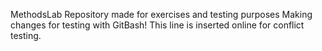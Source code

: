 MethodsLab
Repository made for exercises and testing purposes
Making changes for testing with GitBash!
This line is inserted online for conflict testing.
